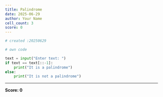 ```yaml
---
title: Palindrome
date: 2025-06-29
author: Your Name
cell_count: 3
score: 0
---
```


```python
# created :20250629
```


```python
# own code
```


```python
text = input("Enter text: ")
if text == text[::-1]:
    print("It is a palindrome")
else:
    print("It is not a palindrome")
```


---
**Score: 0**